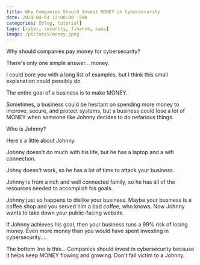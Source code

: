 ```yaml
---
title: Why Companies Should Invest MONEY in Cybersecurity
date: 2024-04-03 12:00:00 -500
categories: [blog, tutorial]
tags: [cyber, security, finance, saas]
image: /pictures/money.jpeg
---
```





Why should companies pay money for cybersecurity? 


There's only one simple answer... money.

I could bore you with a long list of examples, but I think this small explanation could possibly do. 

The entire goal of a business is to make MONEY.

Sometimes, a business could be hesitant on spending more money to improve, secure, and protect systems, but a business could lose a lot of MONEY when someone like Johnny decides to do nefarious things.

Who is Johnny?


Here's a little about Johnny.


Johnny doesn't do much with his life, but he has a laptop and a wifi connection.

Johny doesn't work, so he has a lot of time to attack your business.

Johnny is from a rich and well connected family, so he has all of the resources needed to accomplish his goals.

Johnny just so happens to dislike your business. Maybe your business is a coffee shop and you served him a bad coffee, who knows. Now Johnny wants to take down your public-facing website.

If Johnny achieves his goal, then your business runs a 99% risk of losing money. Even more money than you would have spent investing in cybersecurity....


The bottom line is this... Companies should invest in cybersecurity because it helps keep MONEY flowing and growing. Don't fall victim to a Johnny. 